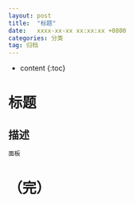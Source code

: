 ```yaml
---
layout: post
title:  "标题"
date:   xxxx-xx-xx xx:xx:xx +0800
categories: 分类
tag: 归档
---
```


* content
{:toc}



标题				
======


描述
------


```bash
面板
```



（完）
======

